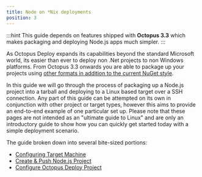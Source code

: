 ```yaml
---
title: Node on *Nix deployments
position: 3
---
```



:::hint
This guide depends on features shipped with **Octopus 3.3** which makes packaging and deploying Node.js apps much simpler.
:::


As Octopus Deploy expands its capabilities beyond the standard Microsoft world, its easier than ever to deploy non .Net projects to non Windows platforms. From Octopus 3.3 onwards you are able to package up your projects using [other formats in addition to the current NuGet style](/docs/packaging-applications/supported-packages.md).


In this guide we will go through the process of packaging up a Node.js project into a tarball and deploying to a Linux based target over a SSH connection. Any part of this guide can be attempted on its own in conjunction with other project or target types, however this aims to provide an end-to-end example of one particular set up. Please note that these pages are not intended as an "ultimate guide to Linux" and are only an introductory guide to show how you can quickly get started today with a simple deployment scenario.


The guide broken down into several bite-sized portions:


- [Configuring Target Machine](/docs/guides/node-on-nix-deployments/configuring-target-machine.md)
- [Create & Push Node.js Project](/docs/guides/node-on-nix-deployments/create-&-push-node.js-project.md)
- [Configure Octopus Deploy Project](/docs/guides/node-on-nix-deployments/configure-octopus-deploy-project.md)
